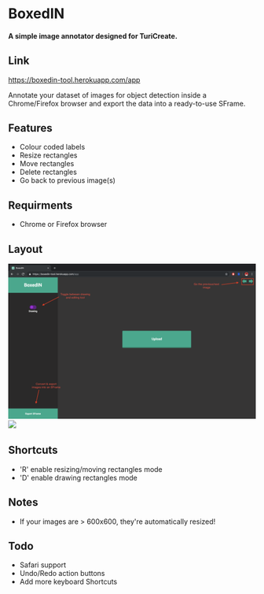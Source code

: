# BoxedIN
#### A simple image annotator designed for TuriCreate.

## Link
https://boxedin-tool.herokuapp.com/app

Annotate your dataset of images for object detection inside a Chrome/Firefox browser and export the data into a ready-to-use SFrame.
## Features
* Colour coded labels
* Resize rectangles
* Move rectangles
* Delete rectangles
* Go back to previous image(s)
## Requirments 
* Chrome or Firefox browser

## Layout 

<img src="https://github.com/santosgagbegnon/BoxedIN/blob/master/README_Images/no_images_view.png" width="1080">

<img src="https://github.com/santosgagbegnon/BoxedIN/blob/master/README_Images/images_view.png" width="1080">

## Shortcuts
* 'R' enable resizing/moving rectangles mode
* 'D' enable drawing rectangles mode

## Notes
* If your images are > 600x600, they're automatically resized!

## Todo 
* Safari support
* Undo/Redo action buttons
* Add more keyboard Shortcuts
